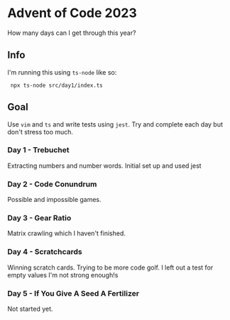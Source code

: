 # Advent of Code 2023

How many days can I get through this year?

## Info

I'm running this using `ts-node` like so:

```
 npx ts-node src/day1/index.ts
```

## Goal

Use `vim` and `ts` and write tests using `jest`.
Try and complete each day but don't stress too much. 

### Day 1 - Trebuchet

Extracting numbers and number words. Initial set up and used jest

### Day 2 - Code Conundrum

Possible and impossible games.

### Day 3 - Gear Ratio

Matrix crawling which I haven't finished.

### Day 4 - Scratchcards

Winning scratch cards. Trying to be more code golf. I left out a test for empty values I'm not strong enough!s

### Day 5 - If You Give A Seed A Fertilizer

Not started yet.

